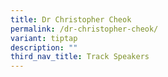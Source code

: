 ```yaml
---
title: Dr Christopher Cheok
permalink: /dr-christopher-cheok/
variant: tiptap
description: ""
third_nav_title: Track Speakers
---
```

